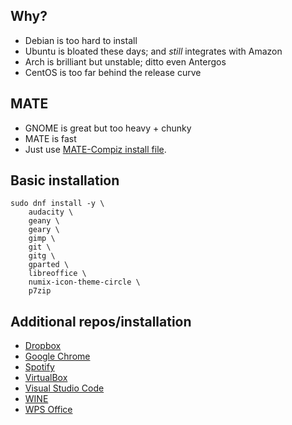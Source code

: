 ## Why?

- Debian is too hard to install
- Ubuntu is bloated these days; and _still_ integrates with Amazon
- Arch is brilliant but unstable; ditto even Antergos
- CentOS is too far behind the release curve

## MATE

- GNOME is great but too heavy + chunky
- MATE is fast
- Just use [MATE-Compiz install file](https://spins.fedoraproject.org/mate-compiz/).

## Basic installation

```
sudo dnf install -y \
    audacity \
    geany \
    geary \
    gimp \
    git \
    gitg \
    gparted \
    libreoffice \
    numix-icon-theme-circle \
    p7zip
```

## Additional repos/installation

- [Dropbox](https://www.dropbox.com/install-linux)
- [Google Chrome](https://www.if-not-true-then-false.com/2010/install-google-chrome-with-yum-on-fedora-red-hat-rhel/)
- [Spotify](https://negativo17.org/spotify-client/)
- [VirtualBox](https://www.if-not-true-then-false.com/2010/install-virtualbox-with-yum-on-fedora-centos-red-hat-rhel/)
- [Visual Studio Code](https://code.visualstudio.com/docs/setup/linux)
- [WINE](https://wiki.winehq.org/Fedora)
- [WPS Office](http://wps-community.org/downloads)
